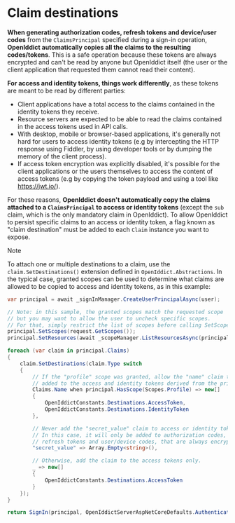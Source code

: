 # Claim destinations

**When generating authorization codes, refresh tokens and device/user codes** from the `ClaimsPrincipal` specified during a sign-in operation,
**OpenIddict automatically copies all the claims to the resulting codes/tokens**. This is a safe operation because these tokens are always encrypted
and can't be read by anyone but OpenIddict itself (the user or the client application that requested them cannot read their content).

**For access and identity tokens, things work differently**, as these tokens are meant to be read by different parties:
  - Client applications have a total access to the claims contained in the identity tokens they receive.
  - Resource servers are expected to be able to read the claims contained in the access tokens used in API calls.
  - With desktop, mobile or browser-based applications, it's generally not hard for users to access identity tokens
(e.g by intercepting the HTTP response using Fiddler, by using developer tools or by dumping the memory of the client process).
  - If access token encryption was explicitly disabled, it's possible for the client applications or the users themselves
to access the content of access tokens (e.g by copying the token payload and using a tool like https://jwt.io/).

For these reasons, **OpenIddict doesn't automatically copy the claims attached to a `ClaimsPrincipal` to access or identity tokens**
(except the `sub` claim, which is the only mandatory claim in OpenIddict). To allow OpenIddict to persist specific claims
to an access or identity token, a flag known as "claim destination" must be added to each `Claim` instance you want to expose.

> [!NOTE]
> To attach one or multiple destinations to a claim, use the `claim.SetDestinations()` extension defined in `OpenIddict.Abstractions`.
> In the typical case, granted scopes can be used to determine what claims are allowed to be copied to access and identity tokens, as in this example:

```csharp
var principal = await _signInManager.CreateUserPrincipalAsync(user);

// Note: in this sample, the granted scopes match the requested scope
// but you may want to allow the user to uncheck specific scopes.
// For that, simply restrict the list of scopes before calling SetScopes().
principal.SetScopes(request.GetScopes());
principal.SetResources(await _scopeManager.ListResourcesAsync(principal.GetScopes()).ToListAsync());

foreach (var claim in principal.Claims)
{
    claim.SetDestinations(claim.Type switch
    {
        // If the "profile" scope was granted, allow the "name" claim to be
        // added to the access and identity tokens derived from the principal.
        Claims.Name when principal.HasScope(Scopes.Profile) => new[]
        {
            OpenIddictConstants.Destinations.AccessToken,
            OpenIddictConstants.Destinations.IdentityToken
        },

        // Never add the "secret_value" claim to access or identity tokens.
        // In this case, it will only be added to authorization codes,
        // refresh tokens and user/device codes, that are always encrypted.
        "secret_value" => Array.Empty<string>(),

        // Otherwise, add the claim to the access tokens only.
        _ => new[]
        {
            OpenIddictConstants.Destinations.AccessToken
        }
    });
}

return SignIn(principal, OpenIddictServerAspNetCoreDefaults.AuthenticationScheme);
```